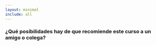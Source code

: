 ```yaml
---
layout: minimal
include: all
---
```


### ¿Qué posibilidades hay de que recomiende este curso a un amigo o colega?
